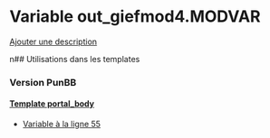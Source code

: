 # Variable out_giefmod4.MODVAR
[Ajouter une description](https://fa-tvars.appspot.com/out_giefmod4.MODVAR)

n## Utilisations dans les templates

### Version PunBB

#### [Template portal_body](punbb/portal_body.md)
* [Variable à la ligne 55](../punbb/portal_body.tpl#L55)